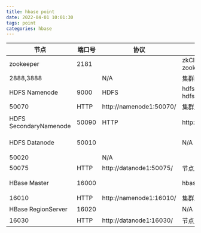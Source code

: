 ```yaml
---
title: hbase point
date: 2022-04-01 10:01:30
tags: point
categories: hbase
---
```


| 节点                     | 端口号   | 协议                      | 使用                                  | 说明             |
| ---------------------- | ----- | ----------------------- | ----------------------------------- | -------------- |
| zookeeper              | 2181  |                         | zkCli.sh -server zookeeper1:2181    | 客户端接入          |
| 2888,3888              |       | N/A                     | 集群内部通讯                              |                |
| HDFS Namenode          | 9000  | HDFS                    | hdfs dfs -ls hdfs://namenode1:9000/ | 客户端接入          |
| 50070                  | HTTP  | http://namenode1:50070/ | 集群监控                                |                |
| HDFS SecondaryNamenode | 50090 | HTTP                    | http://namenode1:50090/             | secondary监控    |
| HDFS Datanode          | 50010 |                         | N/A                                 | 客户端接入/其他节点接入   |
| 50020                  |       | N/A                     |                                     |                |
| 50075                  | HTTP  | http://datanode1:50075/ | 节点监控                                |                |
| HBase Master           | 16000 |                         | hbase-client-1.x.x.jar              | RegionServer接入 |
| 16010                  | HTTP  | http://namenode1:16010/ | 集群监控                                |                |
| HBase RegionServer     | 16020 |                         | N/A                                 | 客户端接入          |
| 16030                  | HTTP  | http://datanode1:16030/ | 节点监控                                |                |

